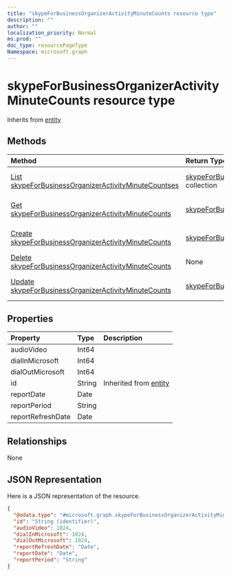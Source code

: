 ```yaml
---
title: "skypeForBusinessOrganizerActivityMinuteCounts resource type"
description: ""
author: ""
localization_priority: Normal
ms.prod: ""
doc_type: resourcePageType
Namespace: microsoft.graph
---
```



# skypeForBusinessOrganizerActivityMinuteCounts resource type




Inherits from [entity](../resources/entity.md)

## Methods
|Method|Return Type|Description|
|:---|:---|:---|
|[List skypeForBusinessOrganizerActivityMinuteCountses](../api/skypeforbusinessorganizeractivityminutecounts-list.md)|[skypeForBusinessOrganizerActivityMinuteCounts](../resources/skypeForBusinessOrganizerActivityMinuteCounts.md) collection|List properties and relationships of the [skypeForBusinessOrganizerActivityMinuteCounts](../resources/skypeforbusinessorganizeractivityminutecounts.md) objects.|
|[Get skypeForBusinessOrganizerActivityMinuteCounts](../api/skypeforbusinessorganizeractivityminutecounts-get.md)|[skypeForBusinessOrganizerActivityMinuteCounts](../resources/skypeForBusinessOrganizerActivityMinuteCounts.md)|Read properties and relationships of the [skypeForBusinessOrganizerActivityMinuteCounts](../resources/skypeforbusinessorganizeractivityminutecounts.md) object.|
|[Create skypeForBusinessOrganizerActivityMinuteCounts](../api/skypeforbusinessorganizeractivityminutecounts-create.md)|[skypeForBusinessOrganizerActivityMinuteCounts](../resources/skypeForBusinessOrganizerActivityMinuteCounts.md)|Create a new [skypeForBusinessOrganizerActivityMinuteCounts](../resources/skypeforbusinessorganizeractivityminutecounts.md) object.|
|[Delete skypeForBusinessOrganizerActivityMinuteCounts](../api/skypeforbusinessorganizeractivityminutecounts-delete.md)|None|Deletes a [skypeForBusinessOrganizerActivityMinuteCounts](../resources/skypeforbusinessorganizeractivityminutecounts.md).|
|[Update skypeForBusinessOrganizerActivityMinuteCounts](../api/skypeforbusinessorganizeractivityminutecounts-update.md)|[skypeForBusinessOrganizerActivityMinuteCounts](../resources/skypeForBusinessOrganizerActivityMinuteCounts.md)|Update the properties of a [skypeForBusinessOrganizerActivityMinuteCounts](../resources/skypeforbusinessorganizeractivityminutecounts.md) object.|

## Properties
|Property|Type|Description|
|:---|:---|:---|
|audioVideo|Int64||
|dialInMicrosoft|Int64||
|dialOutMicrosoft|Int64||
|id|String| Inherited from [entity](../resources/entity.md)|
|reportDate|Date||
|reportPeriod|String||
|reportRefreshDate|Date||

## Relationships
None

## JSON Representation
Here is a JSON representation of the resource.
<!-- {
  "blockType": "resource",
  "keyProperty": "id",
  "@odata.type": "microsoft.graph.skypeForBusinessOrganizerActivityMinuteCounts",
  "baseType": "microsoft.graph.entity",
  "openType": false
}
-->
``` json
{
  "@odata.type": "#microsoft.graph.skypeForBusinessOrganizerActivityMinuteCounts",
  "id": "String (identifier)",
  "audioVideo": 1024,
  "dialInMicrosoft": 1024,
  "dialOutMicrosoft": 1024,
  "reportRefreshDate": "Date",
  "reportDate": "Date",
  "reportPeriod": "String"
}
```

